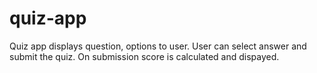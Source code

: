 # quiz-app
Quiz app displays question, options to user.
User can select answer and submit the quiz.
On submission score is calculated and dispayed.
